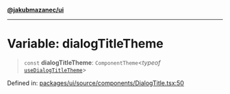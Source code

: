 [**@jakubmazanec/ui**](../README.md)

---

# Variable: dialogTitleTheme

> `const` **dialogTitleTheme**: `ComponentTheme`\<_typeof_
> [`useDialogTitleTheme`](../functions/useDialogTitleTheme.md)\>

Defined in:
[packages/ui/source/components/DialogTitle.tsx:50](https://github.com/jakubmazanec/tools/blob/66e975ab265618dba82f8e4c56654145b7ba4db7/packages/ui/source/components/DialogTitle.tsx#L50)
